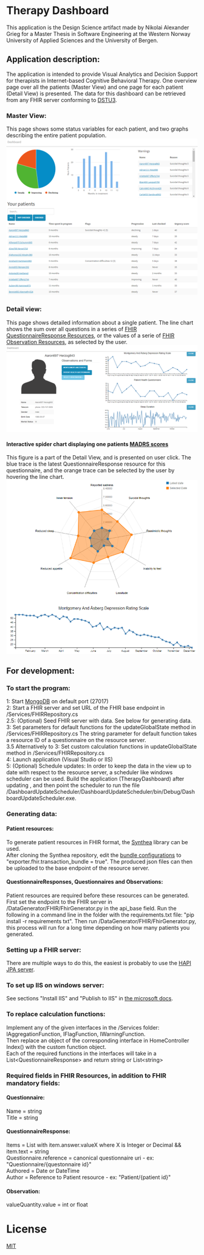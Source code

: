 # Therapy Dashboard
This application is the Design Science artifact made by Nikolai Alexander Grieg for a Master Thesis in Software Engineering at the Western Norway University of Applied Sciences and the University of Bergen.  

## Application description:
The application is intended to provide Visual Analytics and Decision Support for therapists in Internet-based Cognitive Behavioral Therapy. One overview page over all the patients (Master View) and one page for each patient (Detail View) is presented. The data for this dashboard can be retrieved from any FHIR server conforming to [DSTU3](https://www.hl7.org/fhir/STU3/index.html).

### Master View:  
This page shows some status variables for each patient, and two graphs describing the entire patient population.  
![Picture of master view](https://github.com/NikolaiGrieg/TherapyDashboard/blob/master/Pictures/Dashboard_master_14_5.png)


### Detail view:  
This page shows detailed information about a single patient. The line chart shows the sum over all questions in a series of [FHIR QuestionnaireResponse Resources](https://www.hl7.org/fhir/questionnaireresponse.html), or the values of a serie of [FHIR Observation Resources](https://www.hl7.org/fhir/observation.html), as selected by the user.
![Picture of detail view](https://github.com/NikolaiGrieg/TherapyDashboard/blob/master/Pictures/DetailView_14_5.png)  

#### Interactive spider chart displaying one patients [MADRS scores](https://onlinelibrary.wiley.com/doi/abs/10.1111/j.1600-0447.1978.tb02357.x)  
This figure is a part of the Detail View, and is presented on user click. The blue trace is the latest QuestionnaireResponse resource for this questionnaire, and the orange trace can be selected by the user by hovering the line chart.
![Picture of interactive spider chart](https://github.com/NikolaiGrieg/TherapyDashboard/blob/master/Pictures/interactive_spiderchart_madrs_english.png)


## For development:
### To start the program:
1: Start [MongoDB](https://www.mongodb.com/download-center/community) on default port (27017)  
2: Start a FHIR server and set URL of the FHIR base endpoint in /Services/FHIRRepository.cs  
2.5: (Optional) Seed FHIR server with data. See below for generating data.  
3: Set parameters for default functions for the updateGlobalState method in /Services/FHIRRepository.cs The string parameter for default function takes a resource ID of a questionnaire on the resource server.  
3.5 Alternatively to 3: Set custom calculation functions in updateGlobalState method in /Services/FHIRRepository.cs  
4: Launch application (Visual Studio or IIS)  
5: (Optional) Schedule updates: In order to keep the data in the view up to date with respect to the resource server, a scheduler like windows scheduler can be used. Build the application (TherapyDashboard) after updating , and then point the scheduler to run the file /DashboardUpdateScheduler/DashboardUpdateScheduler/bin/Debug/DashboardUpdateScheduler.exe. 

### Generating data:
#### Patient resources:
To generate patient resources in FHIR format, the [Synthea](https://github.com/synthetichealth/synthea) library can be used.  
After cloning the Synthea repository, edit the [bundle configurations](https://github.com/synthetichealth/synthea/wiki/HL7-FHIR) to "exporter.fhir.transaction_bundle = true".  The produced json files can then be uploaded to the base endpoint of the resource server.

#### QuestionnaireResponses, Questionnaires and Observations:
Patient resources are required before these resources can be generated. First set the endpoint to the FHIR server in /DataGenerator/FHIR/FhirGenerator.py in the api_base field. Run the following in a command line in the folder with the requirements.txt file: "pip install -r requirements txt". Then run /DataGenerator/FHIR/FhirGenerator.py, this process will run for a long time depending on how many patients you generated.  

### Setting up a FHIR server:
There are multiple ways to do this, the easiest is probably to use the [HAPI JPA server](https://github.com/hapifhir/hapi-fhir-jpaserver-starter).

### To set up IIS on windows server:
See sections "Install IIS" and "Publish to IIS" in [the microsoft docs](https://docs.microsoft.com/en-us/aspnet/web-forms/overview/deployment/visual-studio-web-deployment/deploying-to-iis).  

### To replace calculation functions:
Implement any of the given interfaces in the /Services folder: IAggregationFunction, IFlagFunction, IWarningFunction.  
Then replace an object of the corresponding interface in HomeController Index() with the custom function object.  
Each of the required functions in the interfaces will take in a List\<QuestionnaireResponse\> and return string or List\<string\>

### Required fields in FHIR Resources, in addition to FHIR mandatory fields:
#### Questionnaire:
Name = string  
Title = string

#### QuestionnaireResponse:
Items = List with item.answer.valueX where X is Integer or Decimal && item.text = string  
Questionnaire.reference = canonical questionnaire uri - ex: "Questionnaire/{questonnaire id}"  
Authored = Date or DateTime  
Author = Reference to Patient resource - ex: "Patient/{patient id}"

#### Observation: 
valueQuantity.value = int or float  

# License
[MIT](https://choosealicense.com/licenses/mit/)
